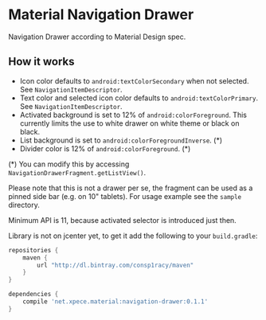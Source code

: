 Material Navigation Drawer
==========================

Navigation Drawer according to Material Design spec.

How it works
------------

 - Icon color defaults to `android:textColorSecondary` when not selected. See `NavigationItemDescriptor`.
 - Text color and selected icon color defaults to `android:textColorPrimary`. See `NavigationItemDescriptor`.
 - Activated background is set to 12% of `android:colorForeground`. This currently limits the use to white drawer on white theme or black on black.
 - List background is set to `android:colorForegroundInverse`. (*)
 - Divider color is 12% of `android:colorForeground`. (*)

(*) You can modify this by accessing `NavigationDrawerFragment.getListView()`.

Please note that this is not a drawer per se, the fragment can be used as a pinned side bar (e.g. on 10" tablets). For usage example see the `sample `directory.

Minimum API is 11, because activated selector is introduced just then.

Library is not on jcenter yet, to get it add the following to your `build.gradle`:
```groovy
repositories {
    maven {
        url "http://dl.bintray.com/consp1racy/maven"
    }
}

dependencies {
    compile 'net.xpece.material:navigation-drawer:0.1.1'
}
```
